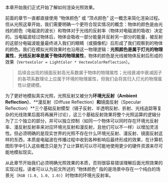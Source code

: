 本章开始我们正式开始了解如何渲染光照效果。

前面的章节一直都直接使用 “物体颜色” 或 “顶点颜色” 这一概念来简化渲染过程。但从光照这章开始，我们需要明确一个更符合现实情况的概念：物体的颜色是由光线的颜色（电磁波的波长）和物体对于光线的反射率（物体对电磁波的吸收）决定的。当电磁波经过物体后，物体会吸收一部分能量并反射另一部分的能量，被反射的这部分电磁波能量最终进入我们的眼睛（或摄像机）后形成了我们观察到的物体的颜色。我们在模拟光照效果时也沿用这一物理逻辑：**光照颜色是属于灯光的物理属性**，**光线反射率是属于物体的物理属性**，物体的颜色是光线被物体反射后形成的效果（`VertexColor = LightColor * VectexColorReflection`）。

> 后续会出现的镜面反射高光系数属于物体的物理属性；光线衰减中衰减因子的各项系数理论上应属于环境的物理属性，但我们会将其归入灯光的物理属性以便建模。

为了更好地模拟真实光照，光照反射又被分为**环境光反射（Ambient Reflection）**、**漫反射（Diffuse Reflection）**和**镜面反射（Specular Reflection）**三个基础反射模型（镜子反射、半透明反射、折射、光线追踪等复杂的光线效果后面将再展开讨论），这三个基础反射效果将整个光照运算的逻辑分为了三个独立的部分，并可以独立控制（如同一个物体可以同时存在环境光反射率、漫反射反射率来对应环境光反射和漫反射，且他们可以不一样）以增加灵活性。但必须明确的是现实世界的光照不存在什么环境光反射、漫反射、镜面反射这样的东西，本质是电磁波在传播过程中收到各种影响后最终形成的效果，在计算机图形学中引入这些概念只是为了让计算机可以尽可能地使用更少的硬件资源来尽可能地模拟现实。

从此章节开始我们必须明确光照效果的本质，否则很容易错误理解后面光照效果的实现过程。读者可以认为前文所述的 “物体颜色” 指的是场景中存在一个纯白的场景光（`RGB (1.0, 1.0, 1.0)`）时物体的环境光反射率。